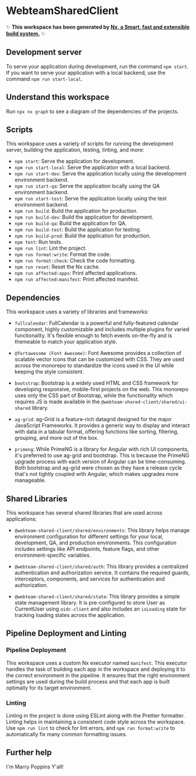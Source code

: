# WebteamSharedClient

✨ **This workspace has been generated by [Nx, a Smart, fast and extensible build system.](https://nx.dev)** ✨

## Development server

To serve your application during development, run the command `npm start`. If you want to serve your application with a local backend, use the command `npm run start-local`.

## Understand this workspace

Run `npx nx graph` to see a diagram of the dependencies of the projects.

## Scripts

This workspace uses a variety of scripts for running the development server, building the application, testing, linting, and more:

- `npm start`: Serve the application for development.
- `npm run start-local`: Serve the application with a local backend.
- `npm run start-dev`: Serve the application locally using the development environment backend.
- `npm run start-qa`: Serve the application locally using the QA environment backend.
- `npm run start-test`: Serve the application locally using the test environment backend.
- `npm run build`: Build the application for production.
- `npm run build-dev`: Build the application for development.
- `npm run build-qa`: Build the application for QA.
- `npm run build-test`: Build the application for testing.
- `npm run build-prod`: Build the application for production.
- `npm test`: Run tests.
- `npm run lint`: Lint the project.
- `npm run format:write`: Format the code.
- `npm run format:check`: Check the code formatting.
- `npm run reset`: Reset the Nx cache.
- `npm run affected:apps`: Print affected applications.
- `npm run affected:manifest`: Print affected manifest.

## Dependencies

This workspace uses a variety of libraries and frameworks:

- `fullcalendar`: FullCalendar is a powerful and fully-featured calendar component, highly customizable and includes multiple plugins for varied functionality. It's flexible enough to fetch events on-the-fly and is themeable to match your application style.

- `@fortawesome (Font Awesome)`: Font Awesome provides a collection of scalable vector icons that can be customized with CSS. They are used across the monorepo to standardize the icons used in the UI while keeping the style consistent.

- `bootstrap`: Bootstrap is a widely used HTML and CSS framework for developing responsive, mobile-first projects on the web. This monorepo uses only the CSS part of Bootstrap, while the functionality which requires JS is made available in the `@webteam-shared-client/shared/ui-shared` library.

- `ag-grid`: ag-Grid is a feature-rich datagrid designed for the major JavaScript Frameworks. It provides a generic way to display and interact with data in a tabular format, offering functions like sorting, filtering, grouping, and more out of the box.

- `primeng`: While PrimeNG is a library for Angular with rich UI components, it's preferred to use ag-grid and bootstrap. This is because the PrimeNG upgrade process with each version of Angular can be time-consuming. Both bootstrap and ag-grid were chosen as they have a release cycle that's not tightly coupled with Angular, which makes upgrades more manageable.

## Shared Libraries

This workspace has several shared libraries that are used across applications:

- `@webteam-shared-client/shared/environments`: This library helps manage environment configuration for different settings for your local, development, QA, and production environments. This configuration includes settings like API endpoints, feature flags, and other environment-specific variables.

- `@webteam-shared-client/shared/auth`: This library provides a centralized authentication and authorization service. It contains the required guards, interceptors, components, and services for authentication and authorization.

- `@webteam-shared-client/shared/state`: This library provides a simple state management library. It is pre-configured to store User as CurrentUser using `oidc-client` and also includes an `isLoading` state for tracking loading states across the application.

## Pipeline Deployment and Linting

### Pipeline Deployment

This workspace uses a custom Nx executor named `manifest`. This executor handles the task of building each app in the workspace and deploying it to the correct environment in the pipeline. It ensures that the right environment settings are used during the build process and that each app is built optimally for its target environment.

### Linting

Linting in the project is done using ESLint along with the Prettier formatter. Linting helps in maintaining a consistent code style across the workspace. Use `npm run lint` to check for lint errors, and `npm run format:write` to automatically fix many common formatting issues.

## Further help

I'm Marry Poppins Y'all!
